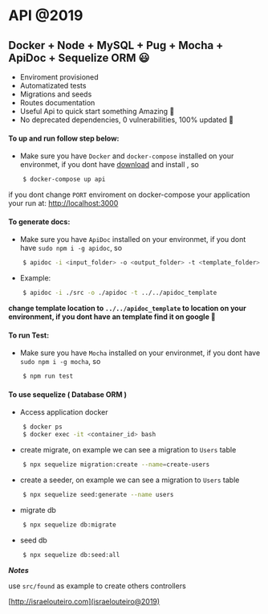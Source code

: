 #  API @2019

## Docker + Node + MySQL + Pug + Mocha + ApiDoc + Sequelize ORM 😃 

- Enviroment provisioned
- Automatizated tests
- Migrations and seeds
- Routes documentation 
- Useful Api to quick start something Amazing 🚀
- No deprecated dependencies, 0 vulnerabilities, 100% updated 🥳
  
#### To up and run follow step below:

- Make sure you have `Docker` and `docker-compose` installed on your environmet, if you dont have [download](https://hub.docker.com/editions/community/docker-ce-desktop-mac) and install , so 

```sh
    $ docker-compose up api
```

if you dont change `PORT` enviroment on docker-compose your application your run at: [http://localhost:3000](http://localhost:3000)

#### To generate docs:

- Make sure you have `ApiDoc` installed on your environmet, if you dont have `sudo npm i -g apidoc`, so 

```sh
    $ apidoc -i <input_folder> -o <output_folder> -t <template_folder>
```

- Example: 

```sh
    $ apidoc -i ./src -o ./apidoc -t ../../apidoc_template
```

**change template location to `../../apidoc_template` to location on your environment, if you dont have an template find it on google 🙂**

#### To run Test:

- Make sure you have `Mocha` installed on your environmet, if you dont have `sudo npm i -g mocha`, so 

```sh
    $ npm run test
```


#### To use sequelize ( Database ORM )

- Access application docker

```sh
    $ docker ps
    $ docker exec -it <container_id> bash
```

- create migrate, on example we can see a migration to `Users` table

```sh
    $ npx sequelize migration:create --name=create-users
```

- create a seeder, on example we can see a migration to `Users` table

```sh
    $ npx sequelize seed:generate --name users
```

- migrate db

```sh
    $ npx sequelize db:migrate
```

- seed db

```sh
    $ npx sequelize db:seed:all
```

***Notes***

use `src/found` as example to create others controllers 

[http://israelouteiro.com](israelouteiro@2019)

